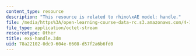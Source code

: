 ```yaml
---
content_type: resource
description: "This resource is related to rhino\xAE model: handle."
file: /media/https%3A/open-learning-course-data-rc.s3.amazonaws.com/4-105-geometric-disciplines-and-architecture-skills-reciprocal-methodologies-fall-2012/78a221020dc9604e6608d57f2a6b6fd0_ex6-handle.3dm
file_type: application/octet-stream
resourcetype: Other
title: ex6-handle.3dm
uid: 78a22102-0dc9-604e-6608-d57f2a6b6fd0
---
```


